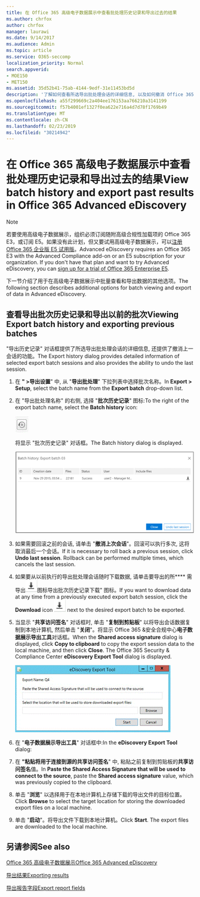 ```yaml
---
title: 在 Office 365 高级电子数据展示中查看批处理历史记录和导出过去的结果
ms.author: chrfox
author: chrfox
manager: laurawi
ms.date: 9/14/2017
ms.audience: Admin
ms.topic: article
ms.service: O365-seccomp
localization_priority: Normal
search.appverid:
- MOE150
- MET150
ms.assetid: 35d52b41-75ab-4144-9edf-31e11453bd5d
description: '了解如何查看所选导出批处理会话的详细信息, 以及如何撤消 Office 365 高级电子数据展示中的上次导出会话。  '
ms.openlocfilehash: a55f299669c2a404ee176153aa766210a3141199
ms.sourcegitcommit: f57b4001ef1327f0ea622e716a4d7d78f1769b49
ms.translationtype: MT
ms.contentlocale: zh-CN
ms.lasthandoff: 02/23/2019
ms.locfileid: "30214942"
---
```

# <a name="view-batch-history-and-export-past-results-in-office-365-advanced-ediscovery"></a><span data-ttu-id="9277f-103">在 Office 365 高级电子数据展示中查看批处理历史记录和导出过去的结果</span><span class="sxs-lookup"><span data-stu-id="9277f-103">View batch history and export past results in Office 365 Advanced eDiscovery</span></span>

> [!NOTE]
> <span data-ttu-id="9277f-p101">若要使用高级电子数据展示，组织必须订阅随附高级合规性加载项的 Office 365 E3，或订阅 E5。如果没有此计划，但又要试用高级电子数据展示，可以[注册 Office 365 企业版 E5 试用版](https://go.microsoft.com/fwlink/p/?LinkID=698279)。</span><span class="sxs-lookup"><span data-stu-id="9277f-p101">Advanced eDiscovery requires an Office 365 E3 with the Advanced Compliance add-on or an E5 subscription for your organization. If you don't have that plan and want to try Advanced eDiscovery, you can [sign up for a trial of Office 365 Enterprise E5](https://go.microsoft.com/fwlink/p/?LinkID=698279).</span></span> 
  
<span data-ttu-id="9277f-106">下一节介绍了用于在高级电子数据展示中批量查看和导出数据的其他选项。</span><span class="sxs-lookup"><span data-stu-id="9277f-106">The following section describes additional options for batch viewing and export of data in Advanced eDiscovery.</span></span> 
  
## <a name="viewing-export-batch-history-and-exporting-previous-batches"></a><span data-ttu-id="9277f-107">查看导出批次历史记录和导出以前的批次</span><span class="sxs-lookup"><span data-stu-id="9277f-107">Viewing Export batch history and exporting previous batches</span></span>

<span data-ttu-id="9277f-108">"导出历史记录" 对话框提供了所选导出批处理会话的详细信息, 还提供了撤消上一会话的功能。</span><span class="sxs-lookup"><span data-stu-id="9277f-108">The Export history dialog provides detailed information of selected export batch sessions and also provides the ability to undo the last session.</span></span>
  
1. <span data-ttu-id="9277f-109">在 **" \>导出设置**" 中, 从 "**导出批处理**" 下拉列表中选择批次名称。</span><span class="sxs-lookup"><span data-stu-id="9277f-109">In **Export \> Setup**, select the batch name from the **Export batch** drop-down list.</span></span> 
    
2. <span data-ttu-id="9277f-110">在 "导出批处理名称" 的右侧, 选择 "**批次历史记录**" 图标:</span><span class="sxs-lookup"><span data-stu-id="9277f-110">To the right of the export batch name, select the **Batch history** icon:</span></span> 
    
    ![导出批量历史记录图标](media/a14f6ef9-0c3c-4851-b65d-9380f2d8a38a.gif)
  
    <span data-ttu-id="9277f-112">将显示 "批次历史记录" 对话框。</span><span class="sxs-lookup"><span data-stu-id="9277f-112">The Batch history dialog is displayed.</span></span>
    
    ![导出批量历史记录](media/04c5b75c-348c-491d-b4fe-716659333890.png)
  
3. <span data-ttu-id="9277f-p102">如果需要回滚之前的会话, 请单击 "**撤消上次会话**"。回滚可以执行多次, 这将取消最后一个会话。</span><span class="sxs-lookup"><span data-stu-id="9277f-p102">If it is necessary to roll back a previous session, click **Undo last session**. Rollback can be performed multiple times, which cancels the last session.</span></span>
    
4. <span data-ttu-id="9277f-116">如果要从以前执行的导出批处理会话随时下载数据, 请单击要导出的所\*\*\*\* 需导出![批处理旁边的 "下载](media/de69b920-a6ac-4ddb-b93e-e1cc5888e6c4.gif)图标导出批次历史记录下载" 图标。</span><span class="sxs-lookup"><span data-stu-id="9277f-116">If you want to download data at any time from a previously executed export batch session, click the **Download** icon ![Export batch history download icon](media/de69b920-a6ac-4ddb-b93e-e1cc5888e6c4.gif) next to the desired export batch to be exported.</span></span> 
    
5. <span data-ttu-id="9277f-p103">当显示 "**共享访问签名**" 对话框时, 单击 "**复制到剪贴板**" 以将导出会话数据复制到本地计算机, 然后单击 "**关闭**"。将显示 Office 365 &amp;安全合规中心**电子数据展示导出工具**对话框。</span><span class="sxs-lookup"><span data-stu-id="9277f-p103">When the **Shared access signature** dialog is displayed, click **Copy to clipboard** to copy the export session data to the local machine, and then click **Close**. The Office 365 Security &amp; Compliance Center **eDiscovery Export Tool** dialog is displayed.</span></span> 
    
    ![“导出电子数据展示”对话框](media/01f79d2d-6da0-45e6-9c6f-ab12347572cb.gif)
  
6. <span data-ttu-id="9277f-120">在 "**电子数据展示导出工具**" 对话框中:</span><span class="sxs-lookup"><span data-stu-id="9277f-120">In the **eDiscovery Export Tool** dialog:</span></span> 
    
1. <span data-ttu-id="9277f-121">在 **"粘贴将用于连接到源的共享访问签名**" 中, 粘贴之前复制到剪贴板的**共享访问签名**值。</span><span class="sxs-lookup"><span data-stu-id="9277f-121">In **Paste the Shared Access Signature that will be used to connect to the source**, paste the **Shared access signature** value, which was previously copied to the clipboard.</span></span> 
    
2. <span data-ttu-id="9277f-122">单击 "**浏览**" 以选择用于在本地计算机上存储下载的导出文件的目标位置。</span><span class="sxs-lookup"><span data-stu-id="9277f-122">Click **Browse** to select the target location for storing the downloaded export files on a local machine.</span></span> 
    
3. <span data-ttu-id="9277f-p104">单击 "**启动**"。将导出文件下载到本地计算机。</span><span class="sxs-lookup"><span data-stu-id="9277f-p104">Click **Start**. The export files are downloaded to the local machine.</span></span> 
    
## <a name="see-also"></a><span data-ttu-id="9277f-125">另请参阅</span><span class="sxs-lookup"><span data-stu-id="9277f-125">See also</span></span>

[<span data-ttu-id="9277f-126">Office 365 高级电子数据展示</span><span class="sxs-lookup"><span data-stu-id="9277f-126">Office 365 Advanced eDiscovery</span></span>](office-365-advanced-ediscovery.md)
  
[<span data-ttu-id="9277f-127">导出结果</span><span class="sxs-lookup"><span data-stu-id="9277f-127">Exporting results </span></span>](export-results-in-advanced-ediscovery.md)

[<span data-ttu-id="9277f-128">导出报告字段</span><span class="sxs-lookup"><span data-stu-id="9277f-128">Export report fields</span></span>](export-report-fields-in-advanced-ediscovery.md)

